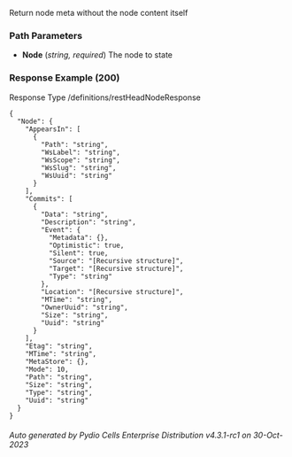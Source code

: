 






 
Return node meta without the node content itself  


### Path Parameters

 - **Node** (_string, required_) The node to state




### Response Example (200)
Response Type /definitions/restHeadNodeResponse

```
{
  "Node": {
    "AppearsIn": [
      {
        "Path": "string",
        "WsLabel": "string",
        "WsScope": "string",
        "WsSlug": "string",
        "WsUuid": "string"
      }
    ],
    "Commits": [
      {
        "Data": "string",
        "Description": "string",
        "Event": {
          "Metadata": {},
          "Optimistic": true,
          "Silent": true,
          "Source": "[Recursive structure]",
          "Target": "[Recursive structure]",
          "Type": "string"
        },
        "Location": "[Recursive structure]",
        "MTime": "string",
        "OwnerUuid": "string",
        "Size": "string",
        "Uuid": "string"
      }
    ],
    "Etag": "string",
    "MTime": "string",
    "MetaStore": {},
    "Mode": 10,
    "Path": "string",
    "Size": "string",
    "Type": "string",
    "Uuid": "string"
  }
}
```




###### Auto generated by Pydio Cells Enterprise Distribution v4.3.1-rc1 on 30-Oct-2023
